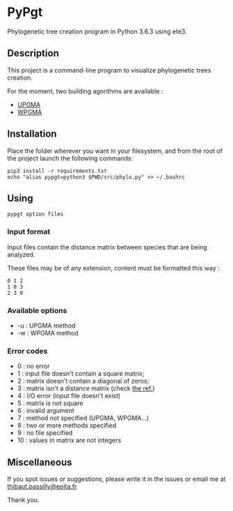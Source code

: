 # PyPgt

Phylogenetic tree creation program in Python 3.6.3 using ete3.

## Description

This project is a command-line program to visualize phylogenetic trees creation.

For the moment, two building agorithms are available :
* [UPGMA](https://en.wikipedia.org/wiki/UPGMA)
* [WPGMA](https://en.wikipedia.org/wiki/WPGMA)

## Installation

Place the folder wherever you want in your filesystem, and from the root of the project launch the following commands:

```
pip3 install -r requirements.txt
echo "alias pypgt=python3 $PWD/src/phylo.py" >> ~/.bashrc
```

## Using

```
pypgt option files
```

### Input format

Input files contain the distance matrix between species that are being analyzed.

These files may be of any extension, content must be formatted this way :
```
0 1 2
1 0 3
2 3 0
```

### Available options

* -u : UPGMA method
* -w : WPGMA method

### Error codes

* 0  : no error
* 1  : input file doesn't contain a square matrix;
* 2  : matrix doesn't contain a diagonal of zeros;
* 3  : matrix isn't a distance matrix (check [the ref.](https://en.wikipedia.org/wiki/Distance_matrix))
* 4  : I/O error (input file doesn't exist)
* 5  : matrix is not square
* 6  : invalid argument
* 7  : method not specified (UPGMA, WPGMA...)
* 8  : two or more methods specified
* 9  : no file specified
* 10 : values in matrix are not integers

## Miscellaneous

If you spot issues or suggestions, please write it in the issues or email me at thibaut.passilly@epita.fr

Thank you.
